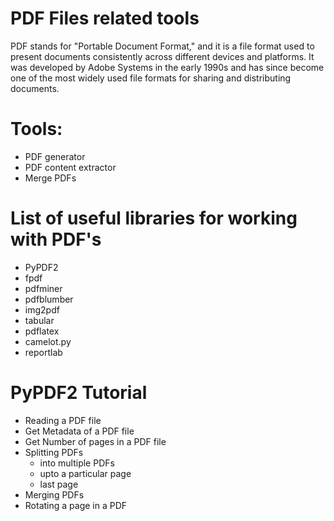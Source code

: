 # PDF Files related tools

PDF stands for "Portable Document Format," and it is a file format used to present documents consistently across different devices and platforms. It was developed by Adobe Systems in the early 1990s and has since become one of the most widely used file formats for sharing and distributing documents.

# Tools:
- PDF generator
- PDF content extractor
- Merge PDFs

# List of useful libraries for working with PDF's
- PyPDF2
- fpdf
- pdfminer
- pdfblumber
- img2pdf
- tabular
- pdflatex
- camelot.py
- reportlab

# PyPDF2 Tutorial
- Reading a PDF file
- Get Metadata of a PDF file
- Get Number of pages in a PDF file
- Splitting PDFs
    - into multiple PDFs
    - upto a particular page
    - last page
- Merging PDFs
- Rotating a page in a PDF